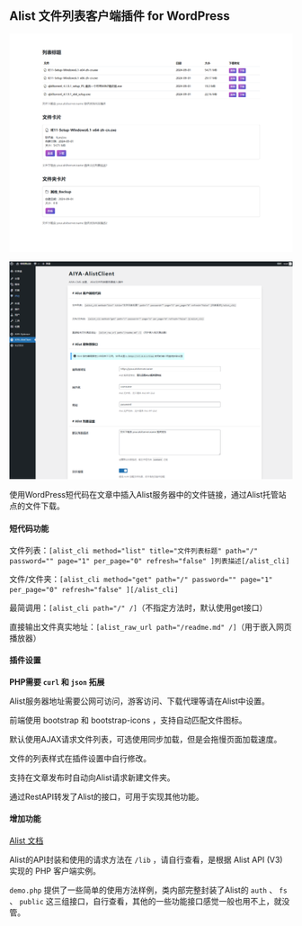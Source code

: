 ## Alist 文件列表客户端插件 for WordPress

![截图1](https://github.com/yeraph-plus/alist-client-plugin-for-wordpress/blob/master/screenshot/2024-09-07%20230410.png)

![截图2](https://github.com/yeraph-plus/alist-client-plugin-for-wordpress/blob/master/screenshot/2024-09-07%20230531.png)

使用WordPress短代码在文章中插入Alist服务器中的文件链接，通过Alist托管站点的文件下载。

#### 短代码功能

文件列表：`[alist_cli method="list" title="文件列表标题" path="/" password="" page="1" per_page="0" refresh="false" ]列表描述[/alist_cli]`

文件/文件夹：`[alist_cli method="get" path="/" password="" page="1" per_page="0" refresh="false" ][/alist_cli]`

最简调用：`[alist_cli path="/" /]`（不指定方法时，默认使用get接口）

直接输出文件真实地址：`[alist_raw_url path="/readme.md" /]`（用于嵌入网页播放器）

#### 插件设置

**PHP需要 `curl` 和 `json` 拓展**

Alist服务器地址需要公网可访问，游客访问、下载代理等请在Alist中设置。

前端使用 bootstrap 和 bootstrap-icons ，支持自动匹配文件图标。

默认使用AJAX请求文件列表，可选使用同步加载，但是会拖慢页面加载速度。

文件的列表样式在插件设置中自行修改。

支持在文章发布时自动向Alist请求新建文件夹。

通过RestAPI转发了Alist的接口，可用于实现其他功能。

#### 增加功能

[Alist 文档](https://alist.nn.ci/zh/guide/api/auth.html)

Alist的API封装和使用的请求方法在 `/lib` ，请自行查看，是根据 Alist API (V3) 实现的 PHP 客户端实例。

`demo.php` 提供了一些简单的使用方法样例，类内部完整封装了Alist的 `auth` 、 `fs` 、 `public` 这三组接口，自行查看，其他的一些功能接口感觉一般也用不上，就没管。